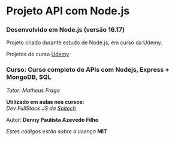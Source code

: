 # Projeto API com Node.js

### Desenvolvido em Node.js (versão 16.17)

Projeto criado durante estudo de Node.js, em curso da Udemy.

Projetos do curso [Udemy](https://www.udemy.com/course/curso-nodejs/)

### Curso: Curso completo de APIs com Nodejs, Express + MongoDB, SQL

_Tutor: Matheus Fraga_

**Utilizado em aulas nos cursos:**  
_Dev FullStack JS da [Soitech](https://www.soitech.com.br/)_

Autor: **Denny Paulista Azevedo Filho**

_Estes códigos estão sobre a licença_ **MIT**
